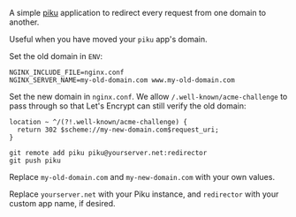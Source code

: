 A simple [piku](https://github.com/piku/piku) application to redirect every request from one domain to another.

Useful when you have moved your `piku` app's domain.

Set the old domain in `ENV`:

```
NGINX_INCLUDE_FILE=nginx.conf
NGINX_SERVER_NAME=my-old-domain.com www.my-old-domain.com
```

Set the new domain in `nginx.conf`. We allow `/.well-known/acme-challenge` to pass through so that Let's Encrypt can
still verify the old domain:

```
location ~ ^/(?!.well-known/acme-challenge) {
  return 302 $scheme://my-new-domain.com$request_uri;
}
```

```shell
git remote add piku piku@yourserver.net:redirector
git push piku
```

Replace `my-old-domain.com` and `my-new-domain.com` with your own values.

Replace `yourserver.net` with your Piku instance, and `redirector` with
your custom app name, if desired.
